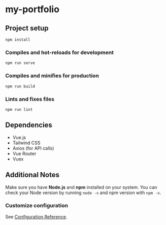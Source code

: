 # my-portfolio

## Project setup
```
npm install
```

### Compiles and hot-reloads for development
```
npm run serve
```

### Compiles and minifies for production
```
npm run build
```

### Lints and fixes files
```
npm run lint
```
## Dependencies

- Vue.js
- Tailwind CSS
- Axios (for API calls)
- Vue Router
- Vuex

## Additional Notes

Make sure you have **Node.js** and **npm** installed on your system. You can check your Node version by running `node -v` and npm version with `npm -v`.
### Customize configuration
See [Configuration Reference](https://cli.vuejs.org/config/).

